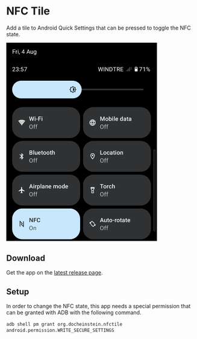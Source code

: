 # NFC Tile


Add a tile to Android Quick Settings that can be pressed to toggle the NFC state.

<img src="images/nfc-tile.png" width="400">

## Download

Get the app on the [latest release page](https://github.com/docheinstein/nfc-tile/releases/latest).

## Setup

In order to change the NFC state, this app needs a special permission that can be granted with ADB with the following command.

```
adb shell pm grant org.docheinstein.nfctile android.permission.WRITE_SECURE_SETTINGS
```

